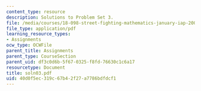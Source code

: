 ```yaml
---
content_type: resource
description: Solutions to Problem Set 3.
file: /media/courses/18-098-street-fighting-mathematics-january-iap-2008/40d0f5ec319c67b42f27a7786bdfdcf1_soln03.pdf
file_type: application/pdf
learning_resource_types:
- Assignments
ocw_type: OCWFile
parent_title: Assignments
parent_type: CourseSection
parent_uid: df3c0d6b-5f67-0325-f8fd-76630c1c6a17
resourcetype: Document
title: soln03.pdf
uid: 40d0f5ec-319c-67b4-2f27-a7786bdfdcf1
---
```

